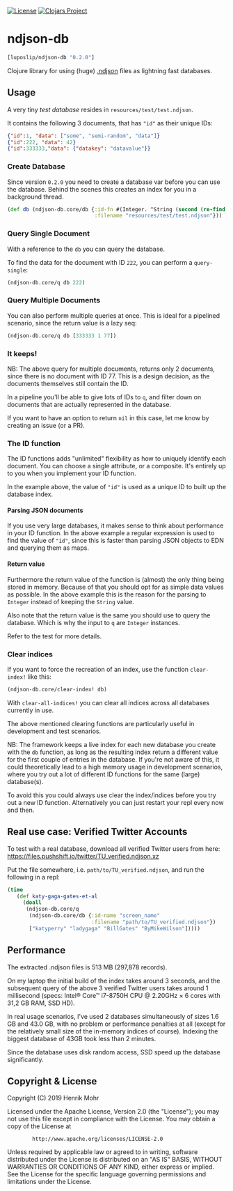 [![License](https://img.shields.io/badge/License-Apache%202.0-blue.svg)](https://opensource.org/licenses/Apache-2.0) [![Clojars Project](https://img.shields.io/clojars/v/luposlip/ndjson-db.svg)](https://clojars.org/luposlip/ndjson-db)

# ndjson-db

```clojure
[luposlip/ndjson-db "0.2.0"]
```

Clojure library for using (huge) [.ndjson](http://ndjson.org/) files as lightning fast databases.

## Usage

A very tiny *test database* resides in `resources/test/test.ndjson`.

It contains the following 3 documents, that has `"id"` as their unique IDs:

```json
{"id":1, "data": ["some", "semi-random", "data"]}
{"id":222, "data": 42}
{"id":333333,"data": {"datakey": "datavalue"}}
```

### Create Database

Since version `0.2.0` you need to create a database var before you can use the
database. Behind the scenes this creates an index for you in a background thread.

```clojure
(def db (ndjson-db.core/db {:id-fn #(Integer. ^String (second (re-find #"^\{\"id\":(\d+)" %))))
                            :filename "resources/test/test.ndjson"}))
```

### Query Single Document

With a reference to the `db` you can query the database.

To find the data for the document with ID `222`, you can perform a `query-single`:

```clojure
(ndjson-db.core/q db 222)
```

### Query Multiple Documents

You can also perform multiple queries at once. This is ideal for a pipelined scenario,
since the return value is a lazy seq:

```clojure
(ndjson-db.core/q db [333333 1 77])
```

### It keeps!

NB: The above query for multiple documents, returns only 2 documents, since there is
no document with ID 77. This is a design decision, as the documents themselves still
contain the ID.

In a pipeline you'll be able to give lots of IDs to `q`, and filter down on documents
that are actually represented in the database.

If you want to have an option to return `nil` in this case, let me know by
creating an issue (or a PR).

### The ID function

The ID functions adds "unlimited" flexibility as how to uniquely identify each
document. You can choose a single attribute, or a composite. It's entirely up to
you when you implement your ID function.

In the example above, the value of `"id"` is used as a unique ID to
built up the database index.

#### Parsing JSON documents

If you use very large databases, it makes sense to think about performance in
your ID function. In the above example a regular expression is used to find
the value of `"id"`, since this is faster than parsing JSON objects to EDN and
querying them as maps.

#### Return value

Furthermore the return value of the function is (almost) the only thing being
stored in memory. Because of that you should opt for as simple data values
as possible. In the above example this is the reason for the parsing to `Integer`
instead of keeping the `String` value.

Also note that the return value is the same you should use to query the
database. Which is why the input to `q` are `Integer` instances.

Refer to the test for more details.

### Clear indices

If you want to force the recreation of an index, use the function `clear-index!`
like this:

```clojure
(ndjson-db.core/clear-index! db)
```

With `clear-all-indices!` you can clear all indices across all databases currently in use.

The above mentioned clearing functions are particularly useful in development and
test scenarios.

NB: The framework keeps a live index for each new database you create with the `db`
function, as long as the resulting index return a different value for the first couple of
entries in the database. If you're not aware of this, it could theoretically lead to a
high memory usage in development scenarios, where you try out a lot of different ID
functions for the same (large) database(s).

To avoid this you could always use clear the index/indices before you try out a new ID
function. Alternatively you can just restart your repl every now and then.

## Real use case: Verified Twitter Accounts

To test with a real database, download all verified Twitter users from here:
https://files.pushshift.io/twitter/TU_verified.ndjson.xz

Put the file somewhere, i.e. `path/to/TU_verified.ndjson`, and run the
following in a repl:

```clojure
(time 
   (def katy-gaga-gates-et-al
     (doall
      (ndjson-db.core/q
       (ndjson-db.core/db {:id-name "screen_name" 
                           :filename "path/to/TU_verified.ndjson"})
       ["katyperry" "ladygaga" "BillGates" "ByMikeWilson"]))))
```

## Performance

The extracted .ndjson files is 513 MB (297,878 records).

On my laptop the initial build of the index takes around 3 seconds, and the subsequent
query of the above 3 verified Twitter users takes around 1 millisecond
(specs: Intel® Core™ i7-8750H CPU @ 2.20GHz × 6 cores with 31,2 GB RAM, SSD HD).

In real usage scenarios, I've used 2 databases simultaneously of sizes 1.6 GB and
43.0 GB, with no problem or performance penalties at all (except for the relatively small
size of the in-memory indices of course). Indexing the biggest database of 43GB took less
than 2 minutes.

Since the database uses disk random access, SSD speed up the database significantly.


## Copyright & License

Copyright (C) 2019 Henrik Mohr

Licensed under the Apache License, Version 2.0 (the "License");
you may not use this file except in compliance with the License.
You may obtain a copy of the License at

            http://www.apache.org/licenses/LICENSE-2.0
            
Unless required by applicable law or agreed to in writing, software
distributed under the License is distributed on an "AS IS" BASIS,
WITHOUT WARRANTIES OR CONDITIONS OF ANY KIND, either express or implied.
See the License for the specific language governing permissions and
limitations under the License.
